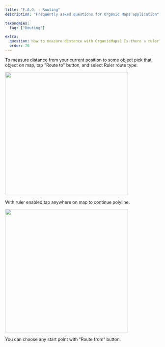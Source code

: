```yaml
---
title: "F.A.Q. - Routing"
description: "Frequently asked questions for Organic Maps application"

taxonomies:
  faq: ["Routing"]

extra:
  question: How to measure distance with OrganicMaps? Is there a ruler?
  order: 70
---
```


To measure distance from your current position to some object pick that object on map, tap "Route to" button, and select Ruler route type:

<img src="/images/faq/faq-routing-ruller-type.jpg" width="400px"/>

With ruler enabled tap anywhere on map to continue polyline.

<img src="/images/faq/faq-routing-ruler-line.jpg" width="400px"/>

You can choose any start point with "Route from" button.

